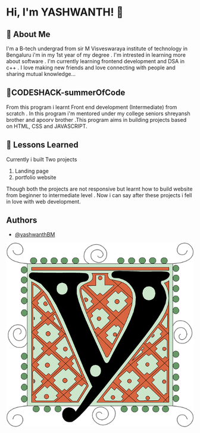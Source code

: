 # Hi, I'm YASHWANTH! 👋



## 🚀 About Me
I'm a B-tech undergrad from sir M 
Visveswaraya institute of technology in Bengaluru
i'm in my 1st year of my degree . I'm intrested
in learning more about software . I'm currently
learning frontend development and DSA in c++
. I love making new friends and love connecting with 
people and sharing mutual knowledge...
##  🚀CODESHACK-summerOfCode

From this program i learnt Front end development (Intermediate)
from scratch . In this program i'm mentored under 
my college seniors shreyansh brother and apoorv brother
.This program aims in building projects based on 
HTML, CSS and JAVASCRIPT.
## 🚀 Lessons Learned

Currently i built Two projects  
1. Landing page  
2. portfolio website  
  

Though both the projects are not responsive but learnt how to 
build website from beginner to intermediate level
. Now i can say after these projects i fell in love with web development. 

## Authors

- [@yashwanthBM](https://www.github.com/yashwanth-gh)


![Logo](https://github.com/yashwanth-gh/codeshack-summer-of-code/blob/main/codeshack-summerofcode/portfolio/images/logo.png?raw=true)
